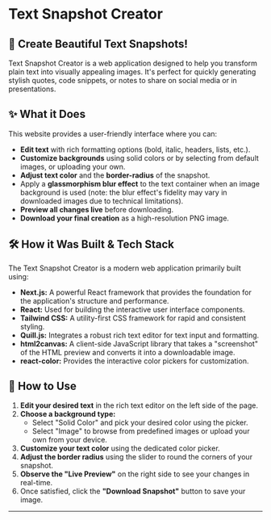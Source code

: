 # Text Snapshot Creator

## 📸 Create Beautiful Text Snapshots!

Text Snapshot Creator is a web application designed to help you transform plain text into visually appealing images. It's perfect for quickly generating stylish quotes, code snippets, or notes to share on social media or in presentations.

## ✨ What it Does

This website provides a user-friendly interface where you can:

* **Edit text** with rich formatting options (bold, italic, headers, lists, etc.).
* **Customize backgrounds** using solid colors or by selecting from default images, or uploading your own.
* **Adjust text color** and the **border-radius** of the snapshot.
* Apply a **glassmorphism blur effect** to the text container when an image background is used (note: the blur effect's fidelity may vary in downloaded images due to technical limitations).
* **Preview all changes live** before downloading.
* **Download your final creation** as a high-resolution PNG image.

## 🛠️ How it Was Built & Tech Stack

The Text Snapshot Creator is a modern web application primarily built using:

* **Next.js:** A powerful React framework that provides the foundation for the application's structure and performance.
* **React:** Used for building the interactive user interface components.
* **Tailwind CSS:** A utility-first CSS framework for rapid and consistent styling.
* **Quill.js:** Integrates a robust rich text editor for text input and formatting.
* **html2canvas:** A client-side JavaScript library that takes a "screenshot" of the HTML preview and converts it into a downloadable image.
* **react-color:** Provides the interactive color pickers for customization.

## 🚀 How to Use

1.  **Edit your desired text** in the rich text editor on the left side of the page.
2.  **Choose a background type:**
    * Select "Solid Color" and pick your desired color using the picker.
    * Select "Image" to browse from predefined images or upload your own from your device.
3.  **Customize your text color** using the dedicated color picker.
4.  **Adjust the border radius** using the slider to round the corners of your snapshot.
5.  **Observe the "Live Preview"** on the right side to see your changes in real-time.
6.  Once satisfied, click the **"Download Snapshot"** button to save your image.

---